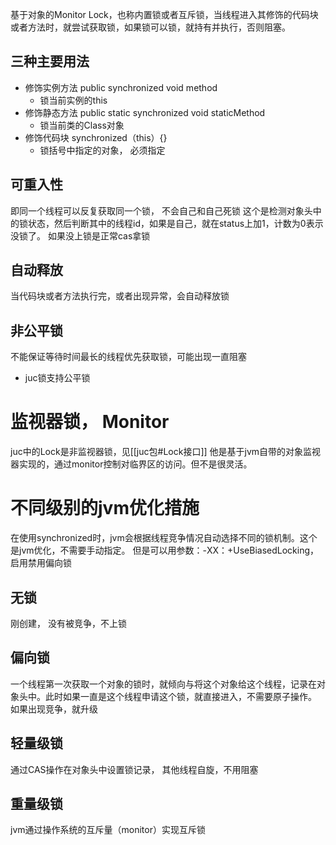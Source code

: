 基于对象的Monitor Lock，也称内置锁或者互斥锁，当线程进入其修饰的代码块或者方法时，就尝试获取锁，如果锁可以锁，就持有并执行，否则阻塞。
## 三种主要用法
- 修饰实例方法 public synchronized void method
	- 锁当前实例的this
- 修饰静态方法 public static synchronized void staticMethod
	- 锁当前类的Class对象
- 修饰代码块 synchronized（this）{}
	- 锁括号中指定的对象， 必须指定
## 可重入性
即同一个线程可以反复获取同一个锁， 不会自己和自己死锁
这个是检测对象头中的锁状态，然后判断其中的线程id，如果是自己，就在status上加1，计数为0表示没锁了。
如果没上锁是正常cas拿锁
## 自动释放
当代码块或者方法执行完，或者出现异常，会自动释放锁
## 非公平锁
不能保证等待时间最长的线程优先获取锁，可能出现一直阻塞
- juc锁支持公平锁

# 监视器锁， Monitor
juc中的Lock是非监视器锁，见[[juc包#Lock接口]]
他是基于jvm自带的对象监视器实现的，通过monitor控制对临界区的访问。但不是很灵活。

# 不同级别的jvm优化措施
在使用synchronized时，jvm会根据线程竞争情况自动选择不同的锁机制。这个是jvm优化，不需要手动指定。
但是可以用参数：-XX：+UseBiasedLocking，启用禁用偏向锁
## 无锁
刚创建， 没有被竞争，不上锁
## 偏向锁
一个线程第一次获取一个对象的锁时，就倾向与将这个对象给这个线程，记录在对象头中。此时如果一直是这个线程申请这个锁，就直接进入，不需要原子操作。
如果出现竞争，就升级
## 轻量级锁
通过CAS操作在对象头中设置锁记录， 其他线程自旋，不用阻塞
## 重量级锁
jvm通过操作系统的互斥量（monitor）实现互斥锁